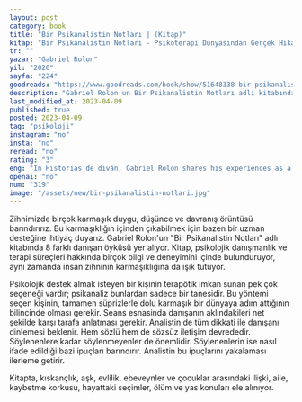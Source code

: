 ```yaml
---
layout: post
category: book
title: "Bir Psikanalistin Notları | (Kitap)"
kitap: "Bir Psikanalistin Notları - Psıkoterapi Dünyasından Gerçek Hikayeler"
tr: ""
yazar: "Gabriel Rolon"
yil: "2020"
sayfa: "224"
goodreads: "https://www.goodreads.com/book/show/51648338-bir-psikanalistin-notlar"
description: "Gabriel Rolon'un Bir Psikanalistin Notları adlı kitabında 8 farklı danışan öyküsünü işliyor."
last_modified_at: 2023-04-09
published: true
posted: 2023-04-09
tag: "psikoloji"
instagram: "no"
insta: "no"
reread: "no"
rating: "3"
eng: "In Historias de diván, Gabriel Rolon shares his experiences as a psychoanalyst. The book contains eight stories, each exploring a different aspect of psychoanalysis."
openai: "no"
num: "319"
image: "/assets/new/bir-psikanalistin-notlari.jpg"
---
```


Zihnimizde birçok karmaşık duygu, düşünce ve davranış örüntüsü barındırırız. Bu karmaşıklığın içinden çıkabilmek için bazen bir uzman desteğine ihtiyaç duyarız. Gabriel Rolon'un "Bir Psikanalistin Notları" adlı kitabında 8 farklı danışan öyküsü yer aliyor. Kitap, psikolojik danışmanlık ve terapi süreçleri hakkında birçok bilgi ve deneyimini içinde bulunduruyor, aynı zamanda insan zihninin karmaşıklığına da ışık tutuyor.

Psikolojik destek almak isteyen bir kişinin terapötik imkan sunan pek çok seçeneği vardır; psikanaliz bunlardan sadece bir tanesidir. Bu yöntemi seçen kişinin, tamamen süprizlerle dolu karmaşık bir dünyaya adım attığının bilincinde olması gerekir. Seans esnasinda danışanın aklındakileri net şekilde karşı tarafa anlatması gerekir. Analistin de tüm dikkati ile danışanı dinlemesi beklenir. Hem sözlü hem de sözsüz iletişim devrededir. Söylenenlere kadar söylenmeyenler de önemlidir. Söylenenlerin ise nasıl ifade edildiği bazi ipuçları barındırır. Analistin bu ipuçlarını yakalaması ilerleme getirir. 

Kitapta, kıskançlık, aşk, evlilik, ebeveynler ve çocuklar arasındaki ilişki, aile, kaybetme korkusu, hayattaki seçimler, ölüm ve yas konuları ele alınıyor. 

